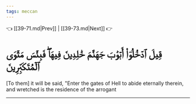 ```yaml
---
tags: meccan
---
```


👈 [[39-71.md|Prev]] | [[39-73.md|Next]] 👉

# قِيلَ ٱدۡخُلُوٓاْ أَبۡوَٰبَ جَهَنَّمَ خَٰلِدِينَ فِيهَاۖ فَبِئۡسَ مَثۡوَى ٱلۡمُتَكَبِّرِينَ

[To them] it will be said, "Enter the gates of Hell to abide eternally therein, and wretched is the residence of the arrogant

---

